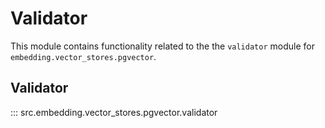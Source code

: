 # Validator

This module contains functionality related to the the `validator` module for `embedding.vector_stores.pgvector`.

## Validator

::: src.embedding.vector_stores.pgvector.validator

